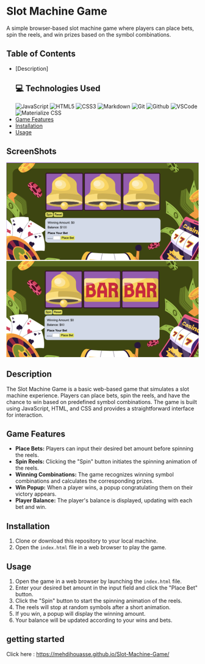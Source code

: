 # Slot Machine Game

A simple browser-based slot machine game where players can place bets, spin the reels, and win prizes based on the symbol combinations.

## Table of Contents

- [Description]
  ## :computer: Technologies Used
  ![JavaScript](https://img.shields.io/badge/-JavaScript-05122A?style=flat&logo=javascript)
  ![HTML5](https://img.shields.io/badge/-HTML5-05122A?style=flat&logo=html5)
  ![CSS3](https://img.shields.io/badge/-CSS-05122A?style=flat&logo=css3)
  ![Markdown](https://img.shields.io/badge/-Markdown-05122A?style=flat&logo=markdown)
  ![Git](https://img.shields.io/badge/-Git-05122A?style=flat&logo=git)
  ![Github](https://img.shields.io/badge/-GitHub-05122A?style=flat&logo=github)
  ![VSCode](https://img.shields.io/badge/-VS_Code-05122A?style=flat&logo=visualstudio)
  ![Materialize CSS](https://img.shields.io/badge/-Materialize_CSS-05122A?style=flat&logo=materialdesign)
- [Game Features](#game-features)
- [Installation](#installation)
- [Usage](#usage)

## ScreenShots
![initial state](imgs/initial.png)
![first spin](imgs/spin.png)


## Description

The Slot Machine Game is a basic web-based game that simulates a slot machine experience. Players can place bets, spin the reels, and have the chance to win based on predefined symbol combinations. The game is built using JavaScript, HTML, and CSS and provides a straightforward interface for interaction.

## Game Features

- **Place Bets:** Players can input their desired bet amount before spinning the reels.
- **Spin Reels:** Clicking the "Spin" button initiates the spinning animation of the reels.
- **Winning Combinations:** The game recognizes winning symbol combinations and calculates the corresponding prizes.
- **Win Popup:** When a player wins, a popup congratulating them on their victory appears.
- **Player Balance:** The player's balance is displayed, updating with each bet and win.

## Installation

1. Clone or download this repository to your local machine.
2. Open the `index.html` file in a web browser to play the game.

## Usage

1. Open the game in a web browser by launching the `index.html` file.
2. Enter your desired bet amount in the input field and click the "Place Bet" button.
3. Click the "Spin" button to start the spinning animation of the reels.
4. The reels will stop at random symbols after a short animation.
5. If you win, a popup will display the winning amount.
6. Your balance will be updated according to your wins and bets.
## getting started
Click here : https://mehdihouasse.github.io/Slot-Machine-Game/
